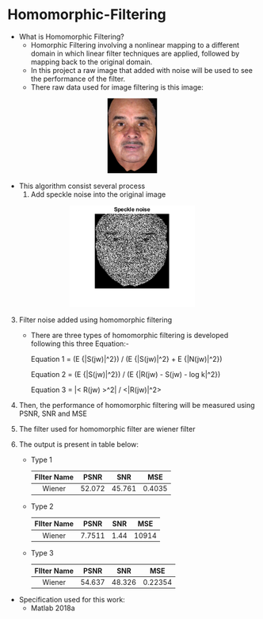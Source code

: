 # Homomorphic-Filtering

- What is Homomorphic Filtering?
  - Homorphic Filtering involving a nonlinear mapping to a different domain in which linear filter techniques are applied, followed by mapping back to the original domain.
  - In this project a raw image that added with noise will be used to see the performance of the filter.
  - There raw data used for image filtering is this image:
<p align="center">
  <img width="20%" height="20%" src="https://github.com/masyitah-abu/Homomorphic-Filtering/blob/main/raw.png">
</p>

- This algorithm consist several process
  1. Add speckle noise into the original image
<p align="center">
  <img width="50%" height="50%" src="https://github.com/masyitah-abu/Homomorphic-Filtering/blob/main/noiseimage.png">
</p>

  3. Filter noise added using homomorphic filtering
      - There are three types of homomorphic filtering is developed following this three Equation:- 
        <p align="left">
          Equation 1 = (E {|S(jw)|^2}) / (E {|S(jw)|^2} + E {|N(jw)|^2})  
        </p>   
        <p align="left">
          Equation 2 = (E {|S(jw)|^2}) / (E {|R(jw) - S(jw) - log k|^2})
        </p>
        <p align="left">
          Equation 3 = |< R(jw) >^2| / <|R(jw)|^2>
        </p>               
  
  3. Then, the performance of homomorphic filtering will be measured using PSNR, SNR and MSE
  4. The filter used for homomorphic filter are wiener filter
  5. The output is present in table below:
      - Type 1 
  
        | FIlter Name | PSNR  | SNR  | MSE  |
        | :-------:   | :---: | :--: | :---:|
        | Wiener      | 52.072|45.761|0.4035|
    
      - Type 2 
  
        | FIlter Name | PSNR  | SNR  | MSE  |
        | :-------:   | :---: | :--: | :---:|
        | Wiener      |7.7511 |1.44  |10914 |
        
      - Type 3 
  
        | FIlter Name | PSNR  | SNR  | MSE   |
        | :-------:   | :---: | :--: | :----:|
        | Wiener      |54.637 |48.326|0.22354|
        
        
- Specification used for this work:
  - Matlab 2018a 

